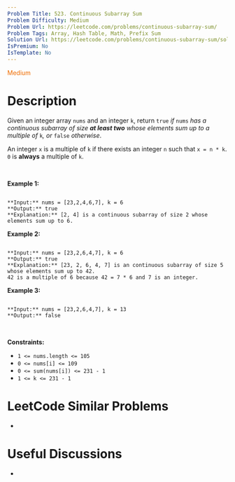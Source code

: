 ```yaml
---
Problem Title: 523. Continuous Subarray Sum
Problem Difficulty: Medium
Problem Url: https://leetcode.com/problems/continuous-subarray-sum/
Problem Tags: Array, Hash Table, Math, Prefix Sum
Solution Url: https://leetcode.com/problems/continuous-subarray-sum/solution/
IsPremium: No
IsTemplate: No
---
```


<span style="color: rgb(239, 108, 0);">Medium</span>

# Description

Given an integer array `nums` and an integer `k`, return `true` *if* `nums` *has a continuous subarray of size **at least two** whose elements sum up to a multiple of* `k`*, or* `false` *otherwise*.


An integer `x` is a multiple of `k` if there exists an integer `n` such that `x = n * k`. `0` is **always** a multiple of `k`.


 


**Example 1:**



```

**Input:** nums = [23,2,4,6,7], k = 6
**Output:** true
**Explanation:** [2, 4] is a continuous subarray of size 2 whose elements sum up to 6.

```

**Example 2:**



```

**Input:** nums = [23,2,6,4,7], k = 6
**Output:** true
**Explanation:** [23, 2, 6, 4, 7] is an continuous subarray of size 5 whose elements sum up to 42.
42 is a multiple of 6 because 42 = 7 * 6 and 7 is an integer.

```

**Example 3:**



```

**Input:** nums = [23,2,6,4,7], k = 13
**Output:** false

```

 


**Constraints:**


* `1 <= nums.length <= 105`
* `0 <= nums[i] <= 109`
* `0 <= sum(nums[i]) <= 231 - 1`
* `1 <= k <= 231 - 1`




# LeetCode Similar Problems

- []()

# Useful Discussions

- []()

